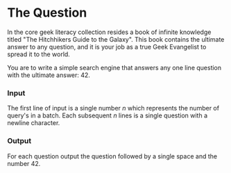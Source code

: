 # The Question

In the core geek literacy collection resides a book of infinite knowledge titled "The Hitchhikers Guide to the Galaxy".
This book contains the ultimate answer to any question, and it is your job as a true Geek Evangelist to spread it 
to the world. 

You are to write a simple search engine that answers any one line question with the ultimate answer: 42. 

### Input
The first line of input is a single number *n* which represents the number of query's in a batch.
Each subsequent *n* lines is a single question with a newline character.

### Output
For each question output the question followed by a single space and the number 42.